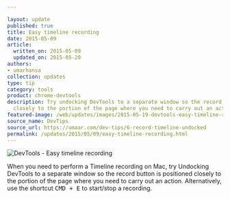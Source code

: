 ```yaml
---

layout: update
published: true
title: Easy timeline recording
date: 2015-05-09
article:
  written_on: 2015-05-09
  updated_on: 2015-05-20
authors:
- umarhansa
collection: updates
type: tip
category: tools
product: chrome-devtools
description: Try undocking DevTools to a separate window so the record button is positioned
  closely to the portion of the page where you need to carry out an action
featured-image: /web/updates/images/2015-05-19-devtools-easy-timeline-recording/record-timeline-undocked.gif
source_name: DevTips
source_url: https://umaar.com/dev-tips/6-record-timeline-undocked
permalink: /updates/2015/05/09/easy-timeline-recording.html
---
```

<img src="/web/updates/images/2015-05-19-devtools-easy-timeline-recording/record-timeline-undocked.gif" alt="DevTools - Easy timeline recording">

When you need to perform a Timeline recording on Mac, try Undocking DevTools to a separate window so the record button is positioned closely to the portion of the page where you need to carry out an action. Alternatively, use the shortcut <kbd class="kbd">CMD + E</kbd> to start/stop a recording.